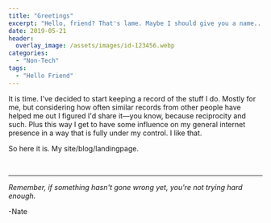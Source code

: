 ```yaml
---
title: "Greetings"
excerpt: "Hello, friend? That's lame. Maybe I should give you a name..."
date: 2019-05-21
header:
  overlay_image: /assets/images/id-123456.webp
categories:
  - "Non-Tech"
tags:
  - "Hello Friend"
---
```


It is time. I've decided to start keeping a record of the stuff I do. Mostly for me, but considering how often similar records from other people have helped me out I figured I'd share it—you know, because reciprocity and such. Plus this way I get to have some influence on my general internet presence in a way that is fully under my control. I like that.

So here it is. My site/blog/landingpage.


<br />

___

_Remember, if something hasn't gone wrong yet, you're not trying hard enough._

-Nate
